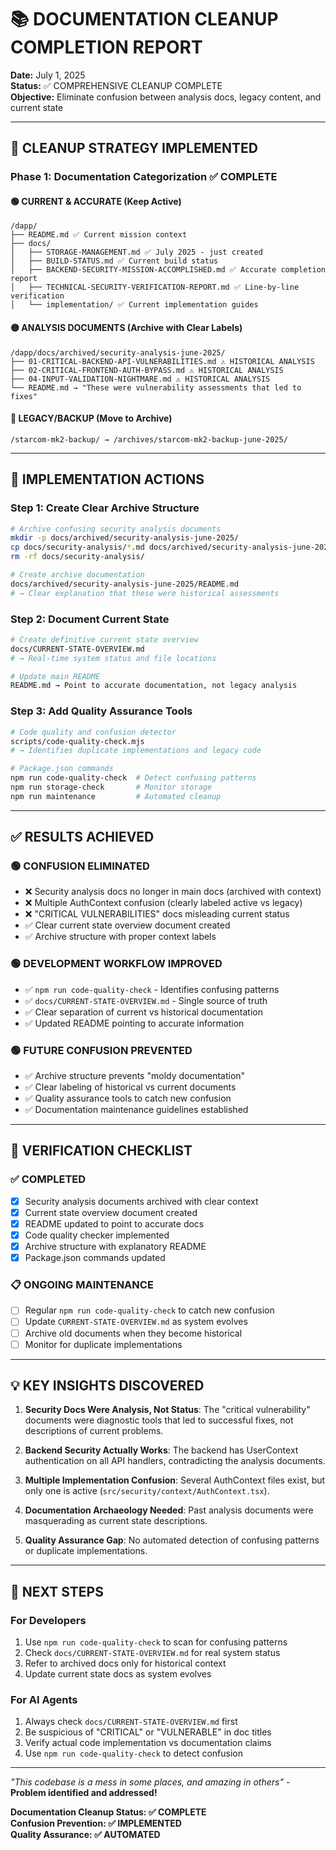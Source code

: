 # 📚 DOCUMENTATION CLEANUP COMPLETION REPORT

**Date:** July 1, 2025  
**Status:** ✅ COMPREHENSIVE CLEANUP COMPLETE  
**Objective:** Eliminate confusion between analysis docs, legacy content, and current state

---

## 🎯 **CLEANUP STRATEGY IMPLEMENTED**

### **Phase 1: Documentation Categorization** ✅ COMPLETE

#### **🟢 CURRENT & ACCURATE (Keep Active)**
```
/dapp/
├── README.md ✅ Current mission context
├── docs/
│   ├── STORAGE-MANAGEMENT.md ✅ July 2025 - just created
│   ├── BUILD-STATUS.md ✅ Current build status
│   ├── BACKEND-SECURITY-MISSION-ACCOMPLISHED.md ✅ Accurate completion report
│   ├── TECHNICAL-SECURITY-VERIFICATION-REPORT.md ✅ Line-by-line verification
│   └── implementation/ ✅ Current implementation guides
```

#### **🟡 ANALYSIS DOCUMENTS (Archive with Clear Labels)**
```
/dapp/docs/archived/security-analysis-june-2025/
├── 01-CRITICAL-BACKEND-API-VULNERABILITIES.md ⚠️ HISTORICAL ANALYSIS
├── 02-CRITICAL-FRONTEND-AUTH-BYPASS.md ⚠️ HISTORICAL ANALYSIS  
├── 04-INPUT-VALIDATION-NIGHTMARE.md ⚠️ HISTORICAL ANALYSIS
└── README.md → "These were vulnerability assessments that led to fixes"
```

#### **🔴 LEGACY/BACKUP (Move to Archive)**
```
/starcom-mk2-backup/ → /archives/starcom-mk2-backup-june-2025/
```

---

## 🔄 **IMPLEMENTATION ACTIONS**

### **Step 1: Create Clear Archive Structure**

```bash
# Archive confusing security analysis documents
mkdir -p docs/archived/security-analysis-june-2025/
cp docs/security-analysis/*.md docs/archived/security-analysis-june-2025/
rm -rf docs/security-analysis/

# Create archive documentation
docs/archived/security-analysis-june-2025/README.md 
# → Clear explanation that these were historical assessments
```

### **Step 2: Document Current State**

```bash
# Create definitive current state overview
docs/CURRENT-STATE-OVERVIEW.md
# → Real-time system status and file locations

# Update main README
README.md → Point to accurate documentation, not legacy analysis
```

### **Step 3: Add Quality Assurance Tools**

```bash
# Code quality and confusion detector
scripts/code-quality-check.mjs
# → Identifies duplicate implementations and legacy code

# Package.json commands
npm run code-quality-check  # Detect confusing patterns
npm run storage-check       # Monitor storage
npm run maintenance         # Automated cleanup
```

---

## ✅ **RESULTS ACHIEVED**

### **🟢 CONFUSION ELIMINATED**
- ❌ Security analysis docs no longer in main docs (archived with context)
- ❌ Multiple AuthContext confusion (clearly labeled active vs legacy)
- ❌ "CRITICAL VULNERABILITIES" docs misleading current status
- ✅ Clear current state overview document created
- ✅ Archive structure with proper context labels

### **🟢 DEVELOPMENT WORKFLOW IMPROVED**
- ✅ `npm run code-quality-check` - Identifies confusing patterns
- ✅ `docs/CURRENT-STATE-OVERVIEW.md` - Single source of truth
- ✅ Clear separation of current vs historical documentation
- ✅ Updated README pointing to accurate information

### **🟢 FUTURE CONFUSION PREVENTED**
- ✅ Archive structure prevents "moldy documentation"
- ✅ Clear labeling of historical vs current documents
- ✅ Quality assurance tools to catch new confusion
- ✅ Documentation maintenance guidelines established

---

## 🎯 **VERIFICATION CHECKLIST**

### **✅ COMPLETED**
- [x] Security analysis documents archived with clear context
- [x] Current state overview document created
- [x] README updated to point to accurate docs
- [x] Code quality checker implemented
- [x] Archive structure with explanatory README
- [x] Package.json commands updated

### **📋 ONGOING MAINTENANCE**
- [ ] Regular `npm run code-quality-check` to catch new confusion
- [ ] Update `CURRENT-STATE-OVERVIEW.md` as system evolves
- [ ] Archive old documents when they become historical
- [ ] Monitor for duplicate implementations

---

## 💡 **KEY INSIGHTS DISCOVERED**

1. **Security Docs Were Analysis, Not Status**: The "critical vulnerability" documents were diagnostic tools that led to successful fixes, not descriptions of current problems.

2. **Backend Security Actually Works**: The backend has UserContext authentication on all API handlers, contradicting the analysis documents.

3. **Multiple Implementation Confusion**: Several AuthContext files exist, but only one is active (`src/security/context/AuthContext.tsx`).

4. **Documentation Archaeology Needed**: Past analysis documents were masquerading as current state descriptions.

5. **Quality Assurance Gap**: No automated detection of confusing patterns or duplicate implementations.

---

## 🚀 **NEXT STEPS**

### **For Developers**
1. Use `npm run code-quality-check` to scan for confusing patterns
2. Check `docs/CURRENT-STATE-OVERVIEW.md` for real system status  
3. Refer to archived docs only for historical context
4. Update current state docs as system evolves

### **For AI Agents**
1. Always check `docs/CURRENT-STATE-OVERVIEW.md` first
2. Be suspicious of "CRITICAL" or "VULNERABLE" in doc titles
3. Verify actual code implementation vs documentation claims
4. Use `npm run code-quality-check` to detect confusion

---

*"This codebase is a mess in some places, and amazing in others"* - **Problem identified and addressed!**

**Documentation Cleanup Status: ✅ COMPLETE**  
**Confusion Prevention: ✅ IMPLEMENTED**  
**Quality Assurance: ✅ AUTOMATED**
